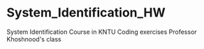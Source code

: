 # System_Identification_HW
System Identification Course in KNTU Coding exercises
Professor Khoshnood's class

